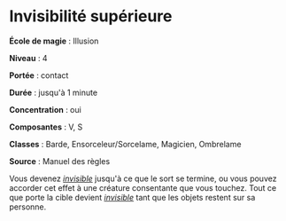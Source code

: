 # Invisibilité supérieure

**École de magie** : Illusion

**Niveau** : 4

**Portée** : contact

**Durée** : jusqu'à 1 minute

**Concentration** : oui

**Composantes** : V, S

**Classes** : Barde, Ensorceleur/Sorcelame, Magicien, Ombrelame

**Source** : Manuel des règles

Vous devenez [_invisible_](/gerer-la-sante-du-personnage/#invisible) jusqu'à ce que le sort se termine, ou vous pouvez accorder cet effet à une créature consentante que vous touchez. Tout ce que porte la cible devient [_invisible_](/gerer-la-sante-du-personnage/#invisible) tant que les objets restent sur sa personne.
